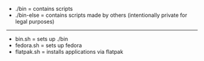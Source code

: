 - ./bin = contains scripts
- ./bin-else = contains scripts made by others (intentionally private for legal purposes)
___
- bin.sh = sets up ./bin
- fedora.sh = sets up fedora
- flatpak.sh = installs applications via flatpak
